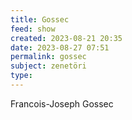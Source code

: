 ```yaml
---
title: Gossec
feed: show
created: 2023-08-21 20:35
date: 2023-08-27 07:51
permalink: gossec
subject: zenetöri
type: 
---
```


Francois-Joseph Gossec